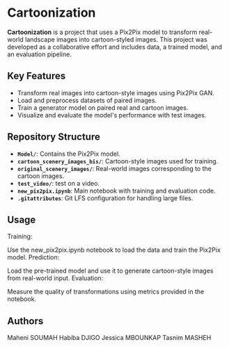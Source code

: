 # Cartoonization

**Cartoonization** is a project that uses a Pix2Pix model to transform real-world landscape images into cartoon-styled images. This project was developed as a collaborative effort and includes data, a trained model, and an evaluation pipeline.

## Key Features

- Transform real images into cartoon-style images using Pix2Pix GAN.
- Load and preprocess datasets of paired images.
- Train a generator model on paired real and cartoon images.
- Visualize and evaluate the model's performance with test images.

## Repository Structure

- **`Model/`**: Contains the Pix2Pix model.
- **`cartoon_scenery_images_bis/`**: Cartoon-style images used for training.
- **`original_scenery_images/`**: Real-world images corresponding to the cartoon images.
- **`test_video/`**: test on a video.
- **`new_pix2pix.ipynb`**: Main notebook with training and evaluation code.
- **`.gitattributes`**: Git LFS configuration for handling large files.

## Usage

Training:

Use the new_pix2pix.ipynb notebook to load the data and train the Pix2Pix model.
Prediction:

Load the pre-trained model and use it to generate cartoon-style images from real-world input.
Evaluation:

Measure the quality of transformations using metrics provided in the notebook.

## Authors

Maheni SOUMAH
Habiba DJIGO
Jessica MBOUNKAP
Tasnim MASHEH
